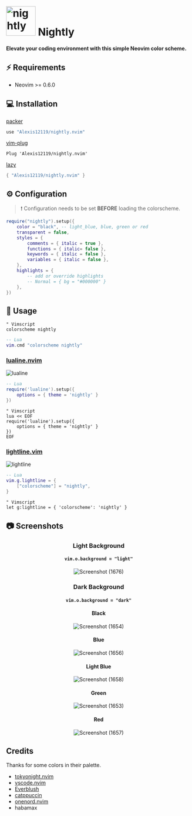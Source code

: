 # <img src="https://user-images.githubusercontent.com/74944536/214324244-9fc431df-73b3-4472-b90b-8c14a5cd17a5.png" alt="nightly" width="80"/> Nightly

**Elevate your coding environment with this simple Neovim color scheme.**

## ⚡️ Requirements

- Neovim >= 0.6.0

## 💻 Installation

[packer](https://github.com/wbthomason/packer.nvim)

```lua
use "Alexis12119/nightly.nvim"
```

[vim-plug](https://github.com/junegunn/vim-plug)

```vim
Plug 'Alexis12119/nightly.nvim'
```

[lazy](https://github.com/folke/lazy.nvim)

```lua
{ "Alexis12119/nightly.nvim" }
```

## ⚙️ Configuration

> ❗️ Configuration needs to be set **BEFORE** loading the colorscheme.

```lua
require("nightly").setup({
    color = "black", -- light_blue, blue, green or red
    transparent = false,
    styles = {
        comments = { italic = true },
        functions = { italic= false },
        keywords = { italic = false },
        variables = { italic = false },
    },
    highlights = {
        -- add or override highlights
        -- Normal = { bg = "#000000" }
    },
})
```

## 🚀 Usage

```vim
" Vimscript
colorscheme nightly
```

```lua
-- Lua
vim.cmd "colorscheme nightly"
```

### [lualine.nvim](https://github.com/nvim-lualine/lualine.nvim)

![lualine](https://user-images.githubusercontent.com/74944536/218365052-40bdb345-cc26-4720-aa0f-e9f8c6b45fce.png)

```lua
-- Lua
require('lualine').setup({
    options = { theme = 'nightly' }
})
```

```vim
" Vimscript
lua << EOF
require('lualine').setup({
    options = { theme = 'nightly' }
})
EOF
```

### [lightline.vim](https://github.com/itchyny/lightline.vim)

![lightline](https://user-images.githubusercontent.com/74944536/218365089-5d5205a9-884e-4968-ba19-756d3be5c85d.PNG)

```lua
-- Lua
vim.g.lightline = {
    ["colorscheme"] = "nightly",
}
```

```vim
" Vimscript
let g:lightline = { 'colorscheme': 'nightly' }
```

## 📷 Screenshots

<div align="center">

### Light Background

#### `vim.o.background = "light"`

![Screenshot (1676)](https://user-images.githubusercontent.com/74944536/219812379-5a923ff5-e58b-421a-ada4-31a48402fc21.png)


### Dark Background

#### `vim.o.background = "dark"`

#### Black

![Screenshot (1654)](https://user-images.githubusercontent.com/74944536/218428764-ec919fb0-7923-408c-b05d-92f5b7b00436.png)

#### Blue

![Screenshot (1656)](https://user-images.githubusercontent.com/74944536/218428687-097d6339-8b89-4d47-8ba2-087c0cca051f.png)

#### Light Blue

![Screenshot (1658)](https://user-images.githubusercontent.com/74944536/218428876-c916153e-f841-47e8-a436-f61cff13411f.png)

#### Green

![Screenshot (1653)](https://user-images.githubusercontent.com/74944536/218428953-4526cbf7-e45c-449e-ae3a-3f2062f10930.png)

#### Red

![Screenshot (1657)](https://user-images.githubusercontent.com/74944536/218428909-6ec94f83-bc3b-448c-90b4-5bc7452a18fd.png)

</div>

## Credits

Thanks for some colors in their palette.

- [tokyonight.nvim](https://github.com/folke/tokyonight.nvim)
- [vscode.nvim](https://github.com/Mofiqul/vscode.nvim)
- [Everblush](https://github.com/Everblush/nvim)
- [catppuccin](https://github.com/catppuccin/nvim)
- [onenord.nvim](https://github.com/rmehri01/onenord.nvim)
- habamax

